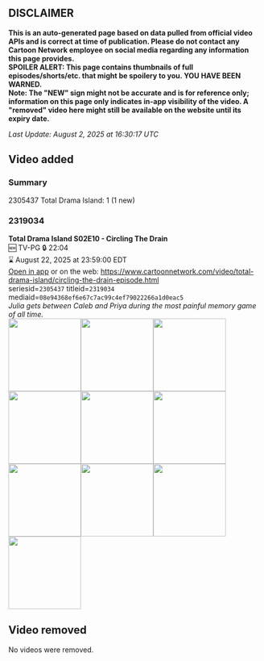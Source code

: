 ## DISCLAIMER
**This is an auto-generated page based on data pulled from official video APIs and is correct at time of publication. Please do not contact any Cartoon Network employee on social media regarding any information this page provides.**  
**SPOILER ALERT: This page contains thumbnails of full episodes/shorts/etc. that might be spoilery to you. YOU HAVE BEEN WARNED.**  
**Note: The "NEW" sign might not be accurate and is for reference only; information on this page only indicates in-app visibility of the video. A "removed" video here might still be available on the website until its expiry date.**  

_Last Update: August 2, 2025 at 16:30:17 UTC_
## Video added
### Summary
2305437 Total Drama Island: 1 (1 new)  
### 2319034
**Total Drama Island S02E10 - Circling The Drain**  
🆕 TV-PG 🔒 22:04  
⌛ August 22, 2025 at 23:59:00 EDT  
[Open in app](https://cnvideo.sercomkc.org/redirector.html?type=cnapp&seriesid=2305437&titleid=2319034&mediaid=08e94368ef6e67c7ac99c4ef79022266a1d0eac5) or on the web: https://www.cartoonnetwork.com/video/total-drama-island/circling-the-drain-episode.html  
seriesid=`2305437` titleid=`2319034` mediaid=`08e94368ef6e67c7ac99c4ef79022266a1d0eac5`  
_Julia gets between Caleb and Priya during the most painful memory game of all time._  
<a href="https://s3.amazonaws.com/cartoonorchestrator/2319034_001_1280x720.jpg"><img src="https://s3.amazonaws.com/cartoonorchestrator/2319034_001_640x360.jpg" height="144px" /></a><a href="https://s3.amazonaws.com/cartoonorchestrator/2319034_002_1280x720.jpg"><img src="https://s3.amazonaws.com/cartoonorchestrator/2319034_002_640x360.jpg" height="144px" /></a><a href="https://s3.amazonaws.com/cartoonorchestrator/2319034_003_1280x720.jpg"><img src="https://s3.amazonaws.com/cartoonorchestrator/2319034_003_640x360.jpg" height="144px" /></a><a href="https://s3.amazonaws.com/cartoonorchestrator/2319034_004_1280x720.jpg"><img src="https://s3.amazonaws.com/cartoonorchestrator/2319034_004_640x360.jpg" height="144px" /></a><a href="https://s3.amazonaws.com/cartoonorchestrator/2319034_005_1280x720.jpg"><img src="https://s3.amazonaws.com/cartoonorchestrator/2319034_005_640x360.jpg" height="144px" /></a><a href="https://s3.amazonaws.com/cartoonorchestrator/2319034_006_1280x720.jpg"><img src="https://s3.amazonaws.com/cartoonorchestrator/2319034_006_640x360.jpg" height="144px" /></a><a href="https://s3.amazonaws.com/cartoonorchestrator/2319034_007_1280x720.jpg"><img src="https://s3.amazonaws.com/cartoonorchestrator/2319034_007_640x360.jpg" height="144px" /></a><a href="https://s3.amazonaws.com/cartoonorchestrator/2319034_008_1280x720.jpg"><img src="https://s3.amazonaws.com/cartoonorchestrator/2319034_008_640x360.jpg" height="144px" /></a><a href="https://s3.amazonaws.com/cartoonorchestrator/2319034_009_1280x720.jpg"><img src="https://s3.amazonaws.com/cartoonorchestrator/2319034_009_640x360.jpg" height="144px" /></a><a href="https://s3.amazonaws.com/cartoonorchestrator/2319034_010_1280x720.jpg"><img src="https://s3.amazonaws.com/cartoonorchestrator/2319034_010_640x360.jpg" height="144px" /></a>
## Video removed
No videos were removed.  
